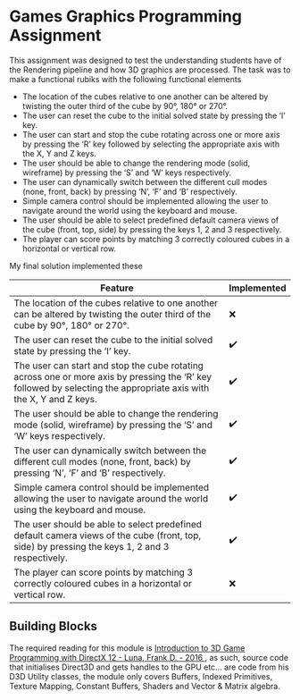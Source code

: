 # Games Graphics Programming Assignment 

This assignment was designed to test the understanding students have of the Rendering pipeline and how 3D graphics are processed. 
The task was to make a functional rubiks with the following functional elements
  - The location of the cubes relative to one another can be altered by twisting the
    outer third of the cube by 90°, 180° or 270°.
- The user can reset the cube to the initial solved state by pressing the ‘I’ key.
- The user can start and stop the cube rotating across one or more axis by
pressing the ‘R’ key followed by selecting the appropriate axis with the X, Y and
Z keys.
- The user should be able to change the rendering mode (solid, wireframe) by
pressing the ‘S’ and ‘W’ keys respectively.
- The user can dynamically switch between the different cull modes (none, front,
back) by pressing ‘N’, ‘F’ and ‘B’ respectively.
- Simple camera control should be implemented allowing the user to navigate
around the world using the keyboard and mouse.
- The user should be able to select predefined default camera views of the cube
(front, top, side) by pressing the keys 1, 2 and 3 respectively.
- The player can score points by matching 3 correctly coloured cubes in a
horizontal or vertical row.

My final solution implemented these

|Feature|Implemented|
|---|---|
|The location of the cubes relative to one another can be altered by twisting the outer third of the cube by 90°, 180° or 270°.|:x:|
|The user can reset the cube to the initial solved state by pressing the ‘I’ key.|:heavy_check_mark:|
|The user can start and stop the cube rotating across one or more axis by pressing the ‘R’ key followed by selecting the appropriate axis with the X, Y and Z keys.|:heavy_check_mark:|
|The user should be able to change the rendering mode (solid, wireframe) by pressing the ‘S’ and ‘W’ keys respectively.|:heavy_check_mark:|
|The user can dynamically switch between the different cull modes (none, front, back) by pressing ‘N’, ‘F’ and ‘B’ respectively.|:heavy_check_mark:|
|Simple camera control should be implemented allowing the user to navigate around the world using the keyboard and mouse.|:heavy_check_mark:|
|The user should be able to select predefined default camera views of the cube (front, top, side) by pressing the keys 1, 2 and 3 respectively.|:heavy_check_mark:|
|The player can score points by matching 3 correctly coloured cubes in a horizontal or vertical row.|:x:|

## Building Blocks
The required reading for this module is [Introduction to 3D Game Programming with DirectX 12 - Luna, Frank D. - 2016 ](http://www.d3dcoder.net/ "D3DCoder.net"), as such, source code that initialises Direct3D and gets handles to the GPU etc... are code from his D3D Utility classes, the module only covers Buffers, Indexed Primitives, Texture Mapping, Constant Buffers, Shaders and Vector & Matrix algebra.
